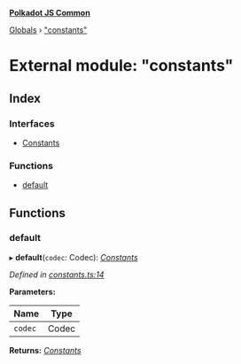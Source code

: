 **[Polkadot JS Common](../README.md)**

[Globals](../globals.md) › ["constants"](_constants_.md)

# External module: "constants"

## Index

### Interfaces

* [Constants](../interfaces/_constants_.constants.md)

### Functions

* [default](_constants_.md#default)

## Functions

###  default

▸ **default**(`codec`: Codec): *[Constants](../interfaces/_constants_.constants.md)*

*Defined in [constants.ts:14](https://github.com/polkadot-js/common/blob/e2ec7d0/packages/trie-db/src/constants.ts#L14)*

**Parameters:**

Name | Type |
------ | ------ |
`codec` | Codec |

**Returns:** *[Constants](../interfaces/_constants_.constants.md)*